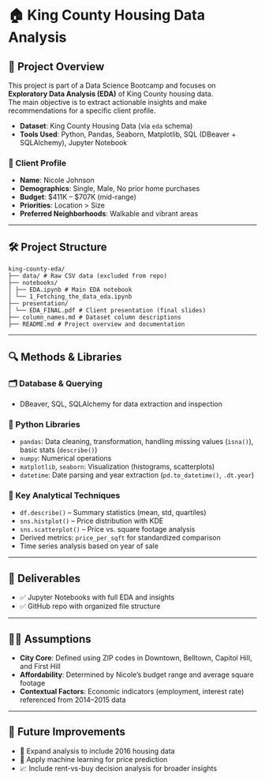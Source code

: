 # 🏠 King County Housing Data Analysis


## 📘 Project Overview  
This project is part of a Data Science Bootcamp and focuses on **Exploratory Data Analysis (EDA)** of King County housing data.  
The main objective is to extract actionable insights and make recommendations for a specific client profile.

- **Dataset**: King County Housing Data (via `eda` schema)
- **Tools Used**: Python, Pandas, Seaborn, Matplotlib, SQL (DBeaver + SQLAlchemy), Jupyter Notebook

### 👤 Client Profile

- **Name**: Nicole Johnson  
- **Demographics**: Single, Male, No prior home purchases  
- **Budget**: $411K – $707K (mid-range)  
- **Priorities**: Location > Size  
- **Preferred Neighborhoods**: Walkable and vibrant areas

---

## 🛠 Project Structure

```
king-county-eda/
├── data/ # Raw CSV data (excluded from repo)
├── notebooks/
│ ├── EDA.ipynb # Main EDA notebook
│ └── 1_Fetching_the_data_eda.ipynb
├── presentation/
│ └── EDA_FINAL.pdf # Client presentation (final slides)
├── column_names.md # Dataset column descriptions
├── README.md # Project overview and documentation
```

---

## 🔍 Methods & Libraries

### 🗂️ Database & Querying
- DBeaver, SQL, SQLAlchemy for data extraction and inspection

### 🐍 Python Libraries
- `pandas`: Data cleaning, transformation, handling missing values (`isna()`), basic stats (`describe()`)
- `numpy`: Numerical operations
- `matplotlib`, `seaborn`: Visualization (histograms, scatterplots)
- `datetime`: Date parsing and year extraction (`pd.to_datetime()`, `.dt.year`)

### 🔎 Key Analytical Techniques
- `df.describe()` – Summary statistics (mean, std, quartiles)
- `sns.histplot()` – Price distribution with KDE
- `sns.scatterplot()` – Price vs. square footage analysis
- Derived metrics: `price_per_sqft` for standardized comparison
- Time series analysis based on year of sale

---

## 📎 Deliverables

- ✅ Jupyter Notebooks with full EDA and insights
- ✅ GitHub repo with organized file structure

---

## 👩‍💼 Assumptions

- **City Core**: Defined using ZIP codes in Downtown, Belltown, Capitol Hill, and First Hill
- **Affordability**: Determined by Nicole’s budget range and average square footage
- **Contextual Factors**: Economic indicators (employment, interest rate) referenced from 2014–2015 data

---

## 📌 Future Improvements

- 📅 Expand analysis to include 2016 housing data
- 🤖 Apply machine learning for price prediction
- 📈 Include rent-vs-buy decision analysis for broader insights
